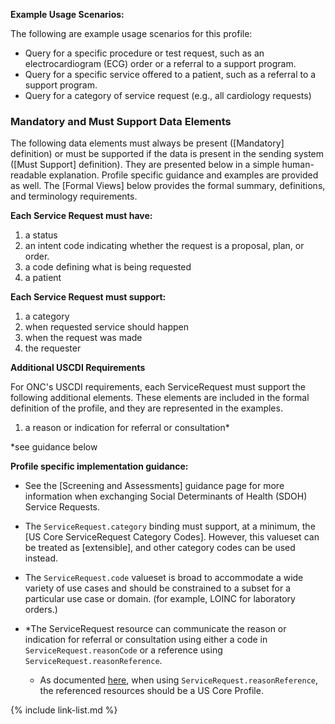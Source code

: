 
**Example Usage Scenarios:**

The following are example usage scenarios for this profile:

-   Query for a specific procedure or test request, such as an electrocardiogram (ECG) order or a referral to a support program.
-   Query for a specific service offered to a patient, such as a referral to a support program.
-   Query for a category of service request (e.g., all cardiology requests)


### Mandatory and Must Support Data Elements

The following data elements must always be present ([Mandatory] definition) or must be supported if the data is present in the sending system ([Must Support] definition). They are presented below in a simple human-readable explanation.  Profile specific guidance and examples are provided as well.  The [Formal Views] below provides the  formal summary, definitions, and  terminology requirements.

**Each Service Request must have:**

1.  a status
1.  an intent code indicating whether the request is a proposal, plan, or order.
3.  a code defining what is being requested
4.  a patient

**Each Service Request must support:**

1.  a category
1.  when requested service should happen
1.  when the request was made
1.  the requester

**Additional USCDI Requirements**

For ONC's USCDI requirements, each ServiceRequest must support the following additional elements. These elements are included in the formal definition of the profile, and they are represented in the examples.

1. a reason or indication for referral or consultation*

\*see guidance below

**Profile specific implementation guidance:**

- See the [Screening and Assessments] guidance page for more information when exchanging Social Determinants of Health (SDOH) Service Requests.
- The `ServiceRequest.category` binding must support, at a minimum, the [US Core ServiceRequest Category Codes].  However, this valueset can be treated as [extensible], and other category codes can be used instead.
- The `ServiceRequest.code` valueset is broad to accommodate a wide variety of use cases and should be constrained to a subset for a particular use case or domain. (for example, LOINC for laboratory orders.)

- \*The ServiceRequest resource can communicate the reason or indication for referral or consultation using either a code in `ServiceRequest.reasonCode` or a reference using `ServiceRequest.reasonReference`.
  - <span class="bg-success" markdown="1">As documented [here](general-guidance.html#referencing-us-core-profiles), when using  `ServiceRequest.reasonReference`, the referenced resources should be a US Core Profile.</span><!-- new-content -->
  


{% include link-list.md %}
